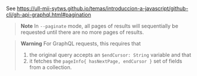 See <https://ull-mii-sytws.github.io/temas/introduccion-a-javascript/github-cli/gh-api-graphql.html#pagination>

> **Note**
> In `--paginate` mode, all pages of results will sequentially be requested until there are no more pages of results. 

> **Warning**
> For GraphQL requests, this requires that 
>
> 1. the original query accepts an `$endCursor: String` variable and that 
> 2. it fetches the `pageInfo{ hasNextPage, endCursor }` set of fields from a collection.

